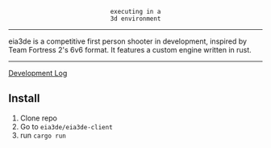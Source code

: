 <p align=center><code>executing in a</code><br><code>3d environment</code></p>

<hr>

eia3de is a competitive first person shooter in development, inspired by Team Fortress 2's 6v6 format. It features a custom engine written in rust.

<hr>

[Development Log](devlog)

## Install

1. Clone repo
2. Go to `eia3de/eia3de-client`
3. run `cargo run`
